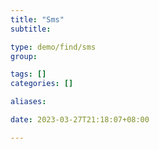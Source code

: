 ```yaml
---
title: "Sms"
subtitle:

type: demo/find/sms
group:

tags: []
categories: []

aliases:

date: 2023-03-27T21:18:07+08:00

---
```


